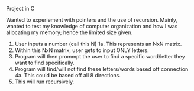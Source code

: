 Project in C


Wanted to experiement with pointers and the use of recursion. Mainly, wanted to test my knowledge of computer organization and how I was allocating my memory; hence the limited size given.

1. User inputs a number (call this N)
1a. This represents an NxN matrix.
2. Within this NxN matrix, user gets to input ONLY letters.
3. Program will then prommpt the user to find a specific word/letter they want to find specifically.
4. Program will find/will not find these letters/words based off connection
4a. This could be based off all 8 directions.
5. This will run recursively.
